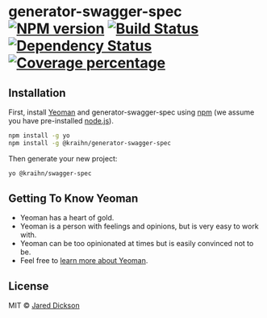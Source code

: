 # generator-swagger-spec [![NPM version][npm-image]][npm-url] [![Build Status][travis-image]][travis-url] [![Dependency Status][daviddm-image]][daviddm-url] [![Coverage percentage][coveralls-image]][coveralls-url]
> 

## Installation

First, install [Yeoman](http://yeoman.io) and generator-swagger-spec using [npm](https://www.npmjs.com/) (we assume you have pre-installed [node.js](https://nodejs.org/)).

```bash
npm install -g yo
npm install -g @kraihn/generator-swagger-spec
```

Then generate your new project:

```bash
yo @kraihn/swagger-spec
```

## Getting To Know Yeoman

 * Yeoman has a heart of gold.
 * Yeoman is a person with feelings and opinions, but is very easy to work with.
 * Yeoman can be too opinionated at times but is easily convinced not to be.
 * Feel free to [learn more about Yeoman](http://yeoman.io/).

## License

MIT © [Jared Dickson](https://www.jareddickson.com)


[npm-image]: https://badge.fury.io/js/generator-swagger-spec.svg
[npm-url]: https://npmjs.org/package/generator-swagger-spec
[travis-image]: https://travis-ci.org/kraihn/generator-swagger-spec.svg?branch=master
[travis-url]: https://travis-ci.org/kraihn/generator-swagger-spec
[daviddm-image]: https://david-dm.org/kraihn/generator-swagger-spec.svg?theme=shields.io
[daviddm-url]: https://david-dm.org/kraihn/generator-swagger-spec
[coveralls-image]: https://coveralls.io/repos/kraihn/generator-swagger-spec/badge.svg
[coveralls-url]: https://coveralls.io/r/kraihn/generator-swagger-spec
